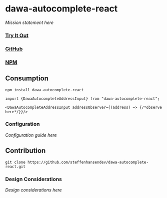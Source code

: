 # dawa-autocomplete-react

*Mission statement here*

### [Try It Out](https://steffenhansendev.github.io/dawa-autocomplete-react/index.html)

### [GitHub](https://github.com/steffenhansendev/dawa-autocomplete-react)

### [NPM](https://www.npmjs.com/package/dawa-autocomplete-react)


## Consumption

`npm install dawa-autocomplete-react`

`import {DawaAutocompleteAddressInput} from "dawa-autocomplete-react";`

`<DawaAutocompleteAddressInput addressObserver={(address) => {/*observe here*/}}/>`

### Configuration

*Configuration guide here*

## Contribution

`git clone https://github.com/steffenhansendev/dawa-autocomplete-react.git`

### Design Considerations

*Design considerations here*
